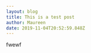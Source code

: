 ```yaml
---
layout: blog
title: This is a test post
author: Maureen
date: 2019-11-04T20:52:59.848Z
---
```

fwewf
